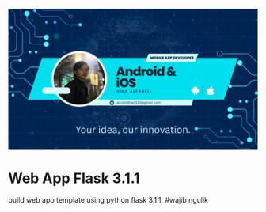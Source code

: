 ![banner](banner.png)

# Web App Flask 3.1.1

build web app template using python flask 3.1.1, #wajib ngulik